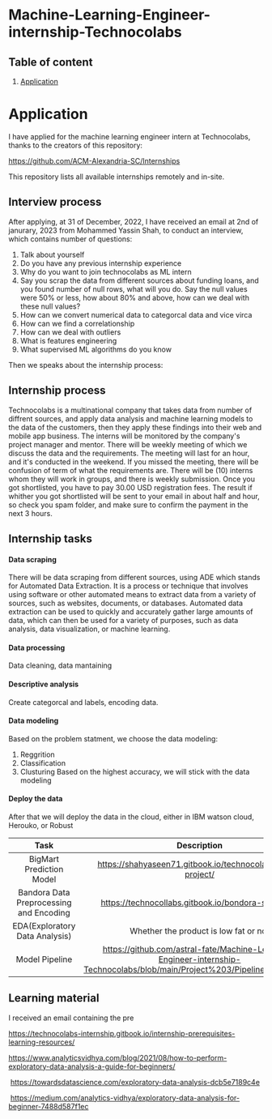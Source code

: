 # Machine-Learning-Engineer-internship-Technocolabs





## Table of content

1. [Application](#Application)




# Application

I have applied for the machine learning engineer intern at Technocolabs, thanks to the creators of this repository: <br>

https://github.com/ACM-Alexandria-SC/Internships <br>

This repository lists all available internships remotely and in-site. 

## Interview process 

After applying, at 31 of December, 2022, I have received an email at 2nd of janurary, 2023 from Mohammed Yassin Shah, to conduct an interview, which contains number of questions:
1. Talk about yourself
2. Do you have any previous internship experience
3. Why do you want to join technocolabs as ML intern
4. Say you scrap the data from different sources about funding loans, and you found number of null rows, what will you do. Say the null values were 50% or less, how about 80% and above, how can we deal with these null values?
6. How can we convert numerical data to categorcal data and vice virca
7. How can we find a correlationship 
8. How can we deal with outliers
9. What is features engineering
10. What supervised ML algorithms do you know


Then we speaks about the internship process:

## Internship process 

Technocolabs is a multinational company that takes data from number of diffrent sources, and apply data analysis and machine learning models to 
the data of the customers, then they apply these findings into their web and mobile app business. The interns will be monitored by the company's project manager and mentor. There will be weekly meeting of which we discuss the data and the requirements. The meeting will last for an hour, and it's conducted in the weekend. If you missed the meeting, there will be confusion of term of what the requirements are. There will be (10) interns whom they will  work in groups, and there is weekly submission. Once you got shortlisted, you have to pay 30.00 USD registration fees. The result if whither you got shortlisted will be sent to your email in about half and hour, so check you spam folder, and make sure to confirm the payment in the next 3 hours.

## Internship tasks


#### Data scraping
There will be data scraping from different sources, using ADE which stands for Automated Data Extraction. It is a process or technique that involves using software or other automated means to extract data from a variety of sources, such as websites, documents, or databases. Automated data extraction can be used to quickly and accurately gather large amounts of data, which can then be used for a variety of purposes, such as data analysis, data visualization, or machine learning.


#### Data processing 
Data cleaning, data mantaining

#### Descriptive analysis 
Create categorcal and labels, encoding data.

#### Data modeling
Based on the problem statment, we choose the data modeling:
1. Reggrition
2. Classification 
3. Clusturing
Based on the highest accuracy, we will stick with the data modeling 

#### Deploy the data

After that we will deploy the data in the cloud, either in IBM watson cloud, Herouko, or Robust

| Task         | Description|
| :-------------: | :-------------: |
| BigMart Prediction Model | https://shahyaseen71.gitbook.io/technocolabs-mini-project/ |
| Bandora Data Preprocessing and Encoding | https://technocollabs.gitbook.io/bondora-statistics/ |
| EDA(Exploratory Data Analysis) | Whether the product is low fat or not|
| Model Pipeline          |https://github.com/astral-fate/Machine-Learning-Engineer-internship-Technocolabs/blob/main/Project%203/Pipeline/README.md |






## Learning material

I received an email containing the pre

https://technocolabs-internship.gitbook.io/internship-prerequisites-learning-resources/

https://www.analyticsvidhya.com/blog/2021/08/how-to-perform-exploratory-data-analysis-a-guide-for-beginners/


 https://towardsdatascience.com/exploratory-data-analysis-dcb5e7189c4e


 https://medium.com/analytics-vidhya/exploratory-data-analysis-for-beginner-7488d587f1ec
 
 

